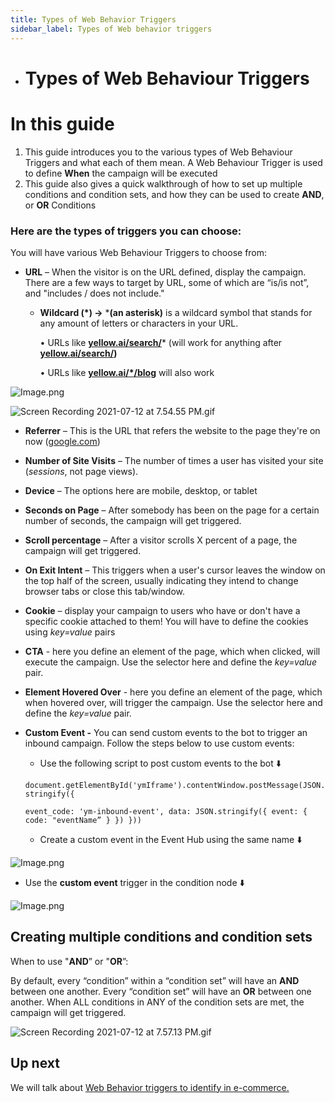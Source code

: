 ```yaml
---
title: Types of Web Behavior Triggers
sidebar_label: Types of Web behavior triggers
---
```


- # Types of Web Behaviour Triggers

# In this guide

1. This guide introduces you to the various types of Web Behaviour Triggers and what each of them mean. A Web Behaviour Trigger is used to define **When** the campaign will be executed
2. This guide also gives a quick walkthrough of how to set up multiple conditions and condition sets, and how they can be used to create **AND**, or **OR** Conditions

### Here are the types of triggers you can choose:

You will have various Web Behaviour Triggers to choose from:

- **URL** – When the visitor is on the URL defined, display the campaign. There are a few ways to target by URL, some of which are “is/is not”, and "includes / does not include."
   - **Wildcard (*) →** ***(an asterisk)** is a wildcard symbol that stands for any amount of letters or characters in your URL.

      • URLs like [**yellow.ai/search/**](http://yellow.ai/search/)* (will work for anything after [**yellow.ai/search/**](http://yellow.ai/search/)**)**

      • URLs like [**yellow.ai/*/blog**](http://yellow.ai/*/blog) will also work

![Image.png](https://res.craft.do/user/full/a59774be-e9f6-fe9e-e9df-69fe0168e698/doc/068BB776-1320-44EE-951A-D501BCFBC578/528AEFE5-87E8-49DD-84EE-8F8D545741CC_2/Image.png)

![Screen Recording 2021-07-12 at 7.54.55 PM.gif](https://res.craft.do/user/full/a59774be-e9f6-fe9e-e9df-69fe0168e698/doc/068BB776-1320-44EE-951A-D501BCFBC578/17E1E522-2331-45F9-8778-2A2610E59CE3_2/Screen%20Recording%202021-07-12%20at%207.54.55%20PM.gif)

- **Referrer** – This is the URL that refers the website to the page they're on now ([google.com](http://google.com))
- **Number of Site Visits** – The number of times a user has visited your site (*sessions*, not page views).
- **Device** – The options here are mobile, desktop, or tablet
- **Seconds on Page** – After somebody has been on the page for a certain number of seconds, the campaign will get triggered.
- **Scroll percentage** – After a visitor scrolls X percent of a page, the campaign will get triggered.
- **On Exit Intent** – This triggers when a user's cursor leaves the window on the top half of the screen, usually indicating they intend to change browser tabs or close this tab/window.
- **Cookie** – display your campaign to users who have or don't have a specific cookie attached to them! You will have to define the cookies using *key=value* pairs
- **CTA** - here you define an element of the page, which when clicked, will execute the campaign. Use the selector here and define the *key=value* pair.
- **Element Hovered Over** - here you define an element of the page, which when hovered over, will trigger the campaign. Use the selector here and define the *key=value* pair.
- **Custom Event -** You can send custom events to the bot to trigger an inbound campaign. Follow the steps below to use custom events:
   - Use the following script to post custom events to the bot ⬇️

   `document.getElementById('ymIframe').contentWindow.postMessage(JSON.stringify({`

   `event_code: 'ym-inbound-event',
data: JSON.stringify({
event: {
code: "eventName”
}
})
}))`

   - Create a custom event in the Event Hub using the same name ⬇️

![Image.png](https://res.craft.do/user/full/a59774be-e9f6-fe9e-e9df-69fe0168e698/doc/068BB776-1320-44EE-951A-D501BCFBC578/52C9274F-B15B-473C-9097-AEC1F3A1277F_2/Image.png)

   - Use the **custom event** trigger in the condition node ⬇️

![Image.png](https://res.craft.do/user/full/a59774be-e9f6-fe9e-e9df-69fe0168e698/doc/068BB776-1320-44EE-951A-D501BCFBC578/64CABEA8-624F-4F24-8D77-48FB40D78208_2/Image.png)

## Creating multiple conditions and condition sets

When to use "**AND**” or "**OR**”:

By default, every “condition” within a “condition set” will have an **AND** between one another. Every “condition set” will have an **OR** between one another. When ALL conditions in ANY of the condition sets are met, the campaign will get triggered.

![Screen Recording 2021-07-12 at 7.57.13 PM.gif](https://res.craft.do/user/full/a59774be-e9f6-fe9e-e9df-69fe0168e698/doc/068BB776-1320-44EE-951A-D501BCFBC578/94BC3EB3-F5AF-4AF7-9ED0-D85B993D1BFF_2/Screen%20Recording%202021-07-12%20at%207.57.13%20PM.gif)



## Up next

We will talk about [Web Behavior triggers to identify in e-commerce.](http://docs.yellow.ai/docs/platform_concepts/engagement/inbound/webBehaviourTriggers/webBehaviorsInEcomm)
